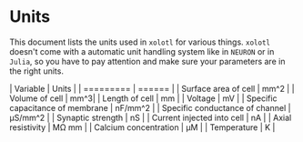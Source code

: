 # Units

This document lists the units used in `xolotl` for various things. `xolotl` doesn't come with a automatic unit handling system like in `NEURON` or in `Julia`, so you have to pay attention and make sure your parameters are in the right units. 

| Variable | Units |
| ========= | ====== |
| Surface area of cell | mm^2 |
| Volume of cell | mm^3|
| Length of cell | mm |
| Voltage | mV |
| Specific capacitance of membrane | nF/mm^2 |
| Specific conductance of channel | μS/mm^2 |
| Synaptic strength | nS |
| Current injected into cell | nA |
| Axial resistivity | MΩ mm | 
| Calcium concentration | μM |
| Temperature | K | 